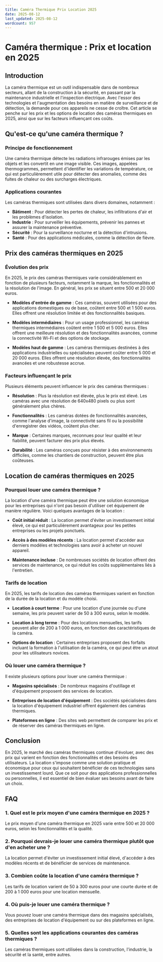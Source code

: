 ```yaml
---
title: Caméra Thermique Prix Location 2025
date: 2025-08-12
last_updated: 2025-08-12
wordcount: 957
---
```


# Caméra thermique : Prix et location en 2025

## Introduction

La caméra thermique est un outil indispensable dans de nombreux secteurs, allant de la construction à la sécurité, en passant par la maintenance industrielle et l'inspection électrique. Avec l'essor des technologies et l'augmentation des besoins en matière de surveillance et de détection, la demande pour ces appareils ne cesse de croître. Cet article se penche sur les prix et les options de location des caméras thermiques en 2025, ainsi que sur les facteurs influençant ces coûts.

## Qu'est-ce qu'une caméra thermique ?

### Principe de fonctionnement

Une caméra thermique détecte les radiations infrarouges émises par les objets et les convertit en une image visible. Ces images, appelées thermogrammes, permettent d'identifier les variations de température, ce qui est particulièrement utile pour détecter des anomalies, comme des fuites de chaleur ou des surcharges électriques.

### Applications courantes

Les caméras thermiques sont utilisées dans divers domaines, notamment :

- **Bâtiment** : Pour détecter les pertes de chaleur, les infiltrations d'air et les problèmes d'isolation.
- **Industrie** : Pour surveiller les équipements, prévenir les pannes et assurer la maintenance préventive.
- **Sécurité** : Pour la surveillance nocturne et la détection d'intrusions.
- **Santé** : Pour des applications médicales, comme la détection de fièvre.

## Prix des caméras thermiques en 2025

### Évolution des prix

En 2025, le prix des caméras thermiques varie considérablement en fonction de plusieurs facteurs, notamment la marque, les fonctionnalités et la résolution de l'image. En général, les prix se situent entre 500 et 20 000 euros. 

- **Modèles d'entrée de gamme** : Ces caméras, souvent utilisées pour des applications domestiques ou de base, coûtent entre 500 et 1 500 euros. Elles offrent une résolution limitée et des fonctionnalités basiques.
  
- **Modèles intermédiaires** : Pour un usage professionnel, les caméras thermiques intermédiaires coûtent entre 1 500 et 5 000 euros. Elles offrent une meilleure résolution et des fonctionnalités avancées, comme la connectivité Wi-Fi et des options de stockage.

- **Modèles haut de gamme** : Les caméras thermiques destinées à des applications industrielles ou spécialisées peuvent coûter entre 5 000 et 20 000 euros. Elles offrent une résolution élevée, des fonctionnalités avancées et une robustesse accrue.

### Facteurs influençant le prix

Plusieurs éléments peuvent influencer le prix des caméras thermiques :

- **Résolution** : Plus la résolution est élevée, plus le prix est élevé. Les caméras avec une résolution de 640x480 pixels ou plus sont généralement plus chères.

- **Fonctionnalités** : Les caméras dotées de fonctionnalités avancées, comme l'analyse d'image, la connectivité sans fil ou la possibilité d'enregistrer des vidéos, coûtent plus cher.

- **Marque** : Certaines marques, reconnues pour leur qualité et leur fiabilité, peuvent facturer des prix plus élevés.

- **Durabilité** : Les caméras conçues pour résister à des environnements difficiles, comme les chantiers de construction, peuvent être plus coûteuses.

## Location de caméras thermiques en 2025

### Pourquoi louer une caméra thermique ?

La location d'une caméra thermique peut être une solution économique pour les entreprises qui n'ont pas besoin d'utiliser cet équipement de manière régulière. Voici quelques avantages de la location :

- **Coût initial réduit** : La location permet d'éviter un investissement initial élevé, ce qui est particulièrement avantageux pour les petites entreprises ou les projets ponctuels.

- **Accès à des modèles récents** : La location permet d'accéder aux derniers modèles et technologies sans avoir à acheter un nouvel appareil.

- **Maintenance incluse** : De nombreuses sociétés de location offrent des services de maintenance, ce qui réduit les coûts supplémentaires liés à l'entretien.

### Tarifs de location

En 2025, les tarifs de location des caméras thermiques varient en fonction de la durée de la location et du modèle choisi.

- **Location à court terme** : Pour une location d'une journée ou d'une semaine, les prix peuvent varier de 50 à 300 euros, selon le modèle.

- **Location à long terme** : Pour des locations mensuelles, les tarifs peuvent aller de 200 à 1 000 euros, en fonction des caractéristiques de la caméra.

- **Options de location** : Certaines entreprises proposent des forfaits incluant la formation à l'utilisation de la caméra, ce qui peut être un atout pour les utilisateurs novices.

### Où louer une caméra thermique ?

Il existe plusieurs options pour louer une caméra thermique :

- **Magasins spécialisés** : De nombreux magasins d'outillage et d'équipement proposent des services de location.

- **Entreprises de location d'équipement** : Des sociétés spécialisées dans la location d'équipement industriel offrent également des caméras thermiques.

- **Plateformes en ligne** : Des sites web permettent de comparer les prix et de réserver des caméras thermiques en ligne.

## Conclusion

En 2025, le marché des caméras thermiques continue d'évoluer, avec des prix qui varient en fonction des fonctionnalités et des besoins des utilisateurs. La location s'impose comme une solution pratique et économique pour ceux qui souhaitent bénéficier de ces technologies sans un investissement lourd. Que ce soit pour des applications professionnelles ou personnelles, il est essentiel de bien évaluer ses besoins avant de faire un choix.

## FAQ

### 1. Quel est le prix moyen d'une caméra thermique en 2025 ?

Le prix moyen d'une caméra thermique en 2025 varie entre 500 et 20 000 euros, selon les fonctionnalités et la qualité.

### 2. Pourquoi devrais-je louer une caméra thermique plutôt que d'en acheter une ?

La location permet d'éviter un investissement initial élevé, d'accéder à des modèles récents et de bénéficier de services de maintenance.

### 3. Combien coûte la location d'une caméra thermique ?

Les tarifs de location varient de 50 à 300 euros pour une courte durée et de 200 à 1 000 euros pour une location mensuelle.

### 4. Où puis-je louer une caméra thermique ?

Vous pouvez louer une caméra thermique dans des magasins spécialisés, des entreprises de location d'équipement ou sur des plateformes en ligne.

### 5. Quelles sont les applications courantes des caméras thermiques ?

Les caméras thermiques sont utilisées dans la construction, l'industrie, la sécurité et la santé, entre autres.